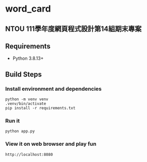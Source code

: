 # word_card
## NTOU 111學年度網頁程式設計第14組期末專案

## Requirements
+ Python 3.8.13+

## Build Steps

### Install environment and dependencies
```
python -m venv venv
.venv/bin/activate
pip install -r requirements.txt
```

### Run it

```
python app.py
```

### View it on web browser and play fun

```
http://localhost:8080
```